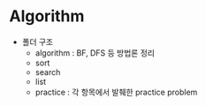 # Algorithm

- 폴더 구조
  - algorithm : BF, DFS 등 방법론 정리
  - sort
  - search
  - list
  - practice : 각 항목에서 발췌한 practice problem
